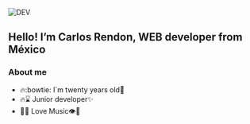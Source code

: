 ![DEV](https://user-images.githubusercontent.com/77459857/114776782-744f1000-9d38-11eb-811c-1a4893b103ba.gif)


## Hello! I’m Carlos Rendon, WEB developer from México

### About me

* :fire::bowtie: I´m twenty years old:dizzy:
* :fire::hourglass: Junior developer:sparkles:
* :smiling_face_with_three_hearts::notes: Love Music:eye::white_heart:



